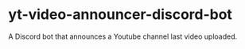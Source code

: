 # yt-video-announcer-discord-bot

A Discord bot that announces a Youtube channel last video uploaded.
